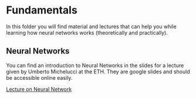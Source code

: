 # Fundamentals

In this folder you will find material and lectures that can help you while learning how neural networks works (theoretically and practically).

## Neural Networks

You can find an introduction to Neural Networks in the slides for a lecture given by Umberto Michelucci at the ETH. They are google slides and should be 
accessible online easily.

[Lecture on Neural Network](https://docs.google.com/presentation/d/1QxcVIZsRENhjwjknIt5968ZLrsiaiEZyOG_qMiliyGI/edit?usp=sharing)
